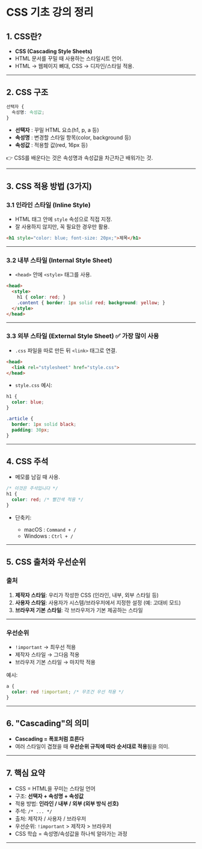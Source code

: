 # CSS 기초 강의 정리

## 1. CSS란?

* **CSS (Cascading Style Sheets)**
* HTML 문서를 꾸밀 때 사용하는 스타일시트 언어.
* HTML → 웹페이지 뼈대,
  CSS → 디자인/스타일 적용.

---

## 2. CSS 구조

```css
선택자 {
  속성명: 속성값;
}
```

* **선택자** : 꾸밀 HTML 요소(h1, p, a 등)
* **속성명** : 변경할 스타일 항목(color, background 등)
* **속성값** : 적용할 값(red, 16px 등)

👉 CSS를 배운다는 것은 속성명과 속성값을 차근차근 배워가는 것.

---

## 3. CSS 적용 방법 (3가지)

### 3.1 인라인 스타일 (Inline Style)

* HTML 태그 안에 `style` 속성으로 직접 지정.
* 잘 사용하지 않지만, 꼭 필요한 경우만 활용.

```html
<h1 style="color: blue; font-size: 20px;">제목</h1>
```

---

### 3.2 내부 스타일 (Internal Style Sheet)

* `<head>` 안에 `<style>` 태그를 사용.

```html
<head>
  <style>
    h1 { color: red; }
    .content { border: 1px solid red; background: yellow; }
  </style>
</head>
```

---

### 3.3 외부 스타일 (External Style Sheet) ✅ 가장 많이 사용

* `.css` 파일을 따로 만든 뒤 `<link>` 태그로 연결.

```html
<head>
  <link rel="stylesheet" href="style.css">
</head>
```

* `style.css` 예시:

```css
h1 {
  color: blue;
}

.article {
  border: 1px solid black;
  padding: 30px;
}
```

---

## 4. CSS 주석

* 메모를 남길 때 사용.

```css
/* 이것은 주석입니다 */
h1 {
  color: red; /* 빨간색 적용 */
}
```

* 단축키:

  * macOS : `Command + /`
  * Windows : `Ctrl + /`

---

## 5. CSS 출처와 우선순위

### 출처

1. **제작자 스타일**: 우리가 작성한 CSS (인라인, 내부, 외부 스타일 등)
2. **사용자 스타일**: 사용자가 시스템/브라우저에서 지정한 설정 (예: 고대비 모드)
3. **브라우저 기본 스타일**: 각 브라우저가 기본 제공하는 스타일

---

### 우선순위

* `!important` → 최우선 적용
* 제작자 스타일 → 그다음 적용
* 브라우저 기본 스타일 → 마지막 적용

예시:

```css
a {
  color: red !important; /* 무조건 우선 적용 */
}
```

---

## 6. "Cascading"의 의미

* **Cascading = 폭포처럼 흐른다**
* 여러 스타일이 겹쳤을 때 **우선순위 규칙에 따라 순서대로 적용**됨을 의미.

---

## 7. 핵심 요약

* CSS = HTML을 꾸미는 스타일 언어
* 구조: **선택자 + 속성명 + 속성값**
* 적용 방법: **인라인 / 내부 / 외부 (외부 방식 선호)**
* 주석: `/* ... */`
* 출처: 제작자 / 사용자 / 브라우저
* 우선순위: `!important` > 제작자 > 브라우저
* CSS 학습 = 속성명/속성값을 하나씩 알아가는 과정

---
